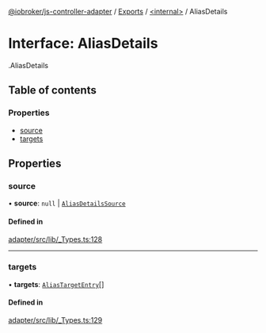 [@iobroker/js-controller-adapter](../README.md) / [Exports](../modules.md) / [<internal\>](../modules/internal_.md) / AliasDetails

# Interface: AliasDetails

[<internal>](../modules/internal_.md).AliasDetails

## Table of contents

### Properties

- [source](internal_.AliasDetails.md#source)
- [targets](internal_.AliasDetails.md#targets)

## Properties

### source

• **source**: ``null`` \| [`AliasDetailsSource`](internal_.AliasDetailsSource.md)

#### Defined in

[adapter/src/lib/_Types.ts:128](https://github.com/ioBroker/ioBroker.js-controller/blob/25f18577/packages/adapter/src/lib/_Types.ts#L128)

___

### targets

• **targets**: [`AliasTargetEntry`](internal_.AliasTargetEntry.md)[]

#### Defined in

[adapter/src/lib/_Types.ts:129](https://github.com/ioBroker/ioBroker.js-controller/blob/25f18577/packages/adapter/src/lib/_Types.ts#L129)
